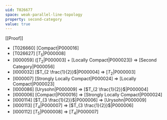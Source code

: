 ```yaml
---
uid: T026677
space: weak-parallel-line-topology
property: second-category
value: true
---
```

[[Proof]]

* [T026660] [Compact|P000016]
* [T026627] [$T_5$|P000008]
* [I000059] ([$T_2$|P000003] + [Locally Compact|P000023]) => [Second Category|P000056]
* [I000032] [$T_{2 \frac{1}{2}}$|P000004] => [$T_2$|P000003]
* [I000007] [Strongly Locally Compact|P000024] => [Locally Compact|P000023]
* [I000086] [Urysohn|P000009] => [$T_{2 \frac{1}{2}}$|P000004]
* [I000006] [Compact|P000016] => [Strongly Locally Compact|P000024]
* [I000114] [$T_{3 \frac{1}{2}}$|P000006] => [Urysohn|P000009]
* [I000113] [$T_4$|P000007] => [$T_{3 \frac{1}{2}}$|P000006]
* [I000112] [$T_5$|P000008] => [$T_4$|P000007]

